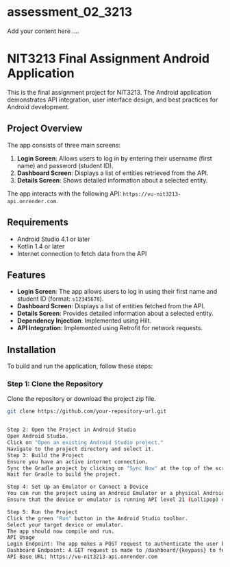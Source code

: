 # assessment_02_3213
Add your content here ....

# NIT3213 Final Assignment Android Application

This is the final assignment project for NIT3213. The Android application demonstrates API integration, user interface design, and best practices for Android development.

## Project Overview

The app consists of three main screens:
1. **Login Screen**: Allows users to log in by entering their username (first name) and password (student ID).
2. **Dashboard Screen**: Displays a list of entities retrieved from the API.
3. **Details Screen**: Shows detailed information about a selected entity.

The app interacts with the following API: `https://vu-nit3213-api.onrender.com`.

## Requirements

- Android Studio 4.1 or later
- Kotlin 1.4 or later
- Internet connection to fetch data from the API

## Features

- **Login Screen**: The app allows users to log in using their first name and student ID (format: `s12345678`).
- **Dashboard Screen**: Displays a list of entities fetched from the API.
- **Details Screen**: Provides detailed information about a selected entity.
- **Dependency Injection**: Implemented using Hilt.
- **API Integration**: Implemented using Retrofit for network requests.

## Installation

To build and run the application, follow these steps:

### Step 1: Clone the Repository

Clone the repository or download the project zip file.

```bash
git clone https://github.com/your-repository-url.git


Step 2: Open the Project in Android Studio
Open Android Studio.
Click on "Open an existing Android Studio project."
Navigate to the project directory and select it.
Step 3: Build the Project
Ensure you have an active internet connection.
Sync the Gradle project by clicking on "Sync Now" at the top of the screen when prompted.
Wait for Gradle to build the project.

Step 4: Set Up an Emulator or Connect a Device
You can run the project using an Android Emulator or a physical Android device.
Ensure that the device or emulator is running API level 21 (Lollipop) or higher.

Step 5: Run the Project
Click the green "Run" button in the Android Studio toolbar.
Select your target device or emulator.
The app should now compile and run.
API Usage
Login Endpoint: The app makes a POST request to authenticate the user based on their location (/footscray/auth, /sydney/auth, /ort/auth).
Dashboard Endpoint: A GET request is made to /dashboard/{keypass} to fetch the list of entities.
API Base URL: https://vu-nit3213-api.onrender.com

